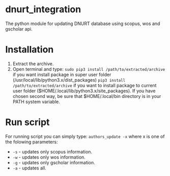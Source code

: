 # dnurt_integration
The python module for updating DNURT database using scopus, wos and gscholar api.
# Installation
1. Extract the archive.
2. Open terminal and type:
    `sudo pip3 install /path/to/extracted/archive` if you want install package in super user folder  (/usr/local/lib/python3.x/dist_packages)
    `pip3 install /path/to/extracted/archive` if you want to install package to current user folder ($HOME/.local/lib/python3.x/site_packages). 
    If you have chosen second way, be sure that $HOME/.local/bin directory is in your PATH system variable.
# Run script
For running script you can simply type:
`authors_update -x` where x is one of the folowing parameters:
* `-s` - updates only scopus information.
* `-w` - updates only wos information. 
* `-g` - updates only gscholar information.
* `-a` - updates all.